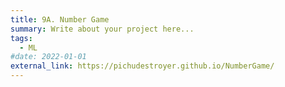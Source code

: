 ```yaml
---
title: 9A. Number Game
summary: Write about your project here...
tags:
  - ML
#date: 2022-01-01
external_link: https://pichudestroyer.github.io/NumberGame/
---
```

